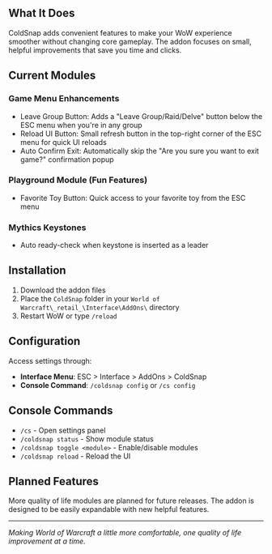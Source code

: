 ## What It Does

ColdSnap adds convenient features to make your WoW experience smoother without changing core gameplay. The addon focuses on small, helpful improvements that save you time and clicks.

## Current Modules

### Game Menu Enhancements
  - Leave Group Button: Adds a "Leave Group/Raid/Delve" button below the ESC menu when you're in any group
  - Reload UI Button: Small refresh button in the top-right corner of the ESC menu for quick UI reloads
  - Auto Confirm Exit: Automatically skip the "Are you sure you want to exit game?" confirmation popup

### Playground Module (Fun Features)
  - Favorite Toy Button: Quick access to your favorite toy from the ESC menu

### Mythics Keystones
  - Auto ready-check when keystone is inserted as a leader

## Installation

1. Download the addon files
2. Place the `ColdSnap` folder in your `World of Warcraft\_retail_\Interface\AddOns\` directory
3. Restart WoW or type `/reload`

## Configuration

Access settings through:
- **Interface Menu**: ESC > Interface > AddOns > ColdSnap
- **Console Command**: `/coldsnap config` or `/cs config`

## Console Commands

- `/cs` - Open settings panel
- `/coldsnap status` - Show module status
- `/coldsnap toggle <module>` - Enable/disable modules
- `/coldsnap reload` - Reload the UI

## Planned Features

More quality of life modules are planned for future releases. The addon is designed to be easily expandable with new helpful features.

---

*Making World of Warcraft a little more comfortable, one quality of life improvement at a time.*
